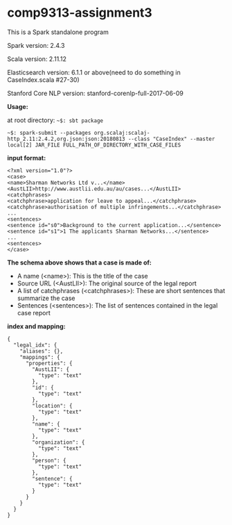 # comp9313-assignment3

This is a Spark standalone program

Spark version: 2.4.3

Scala version: 2.11.12

Elasticsearch version: 6.1.1 or above(need to do something in CaseIndex.scala #27-30)

Stanford Core NLP version: stanford-corenlp-full-2017-06-09

**Usage:**

at root directory:
`~$: sbt package`

`~$: spark-submit --packages org.scalaj:scalaj-http_2.11:2.4.2,org.json:json:20180813 --class "CaseIndex"
--master local[2] JAR_FILE FULL_PATH_OF_DIRECTORY_WITH_CASE_FILES`

**input format:**
```
<?xml version="1.0"?>
<case>
<name>Sharman Networks Ltd v...</name>
<AustLII>http://www.austlii.edu.au/au/cases...</AustLII>
<catchphrases>
<catchphrase>application for leave to appeal...</catchphrase>
<catchphrase>authorisation of multiple infringements...</catchphrase>
...
<sentences>
<sentence id="s0">Background to the current application...</sentence>
<sentence id="s1">1 The applicants Sharman Networks...</sentence>
...
<sentences>
</case>
```

**The schema above shows that a case is made of:**
* A name (\<name\>): This is the title of the case
* Source URL (\<AustLII\>): The original source of the legal report
* A list of catchphrases (\<catchphrases\>): These are short sentences that summarize the
case
* Sentences (\<sentences\>): The list of sentences contained in the legal case report

**index and mapping:**
```
{
  "legal_idx": {
    "aliases": {},
    "mappings": {
      "properties": {
        "AustLII": {
          "type": "text"
        },
        "id": {
          "type": "text"
        },
        "location": {
          "type": "text"
        },
        "name": {
          "type": "text"
        },
        "organization": {
          "type": "text"
        },
        "person": {
          "type": "text"
        },
        "sentence": {
          "type": "text"
        }
      }
    }
  }
}
```
